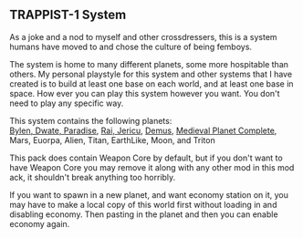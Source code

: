TRAPPIST-1 System
---

As a joke and a nod to myself and other crossdressers, this is a system humans have moved to and chose the culture of being femboys.

The system is home to many different planets, some more hospitable than others.
My personal playstyle for this system and other systems that I have created is to build at least one base on each world, and at least one base in space.
How ever you can play this system however you want. You don't need to play any specific way.

This system contains the following planets:   
[Bylen, Dwate, Paradise](https://steamcommunity.com/sharedfiles/filedetails/?id=1669459989), [Rai, Jericu](https://steamcommunity.com/sharedfiles/filedetails/?id=1903620980), [Demus](https://steamcommunity.com/sharedfiles/filedetails/?id=1813330640), [Medieval Planet Complete](https://steamcommunity.com/sharedfiles/filedetails/?id=1965520709), Mars, Euorpa, Alien, Titan, EarthLike, Moon, and Triton

This pack does contain Weapon Core by default, but if you don't want to have Weapon Core you may remove it along with any other mod in this mod ack, it shouldn't break anything too horribly.

If you want to spawn in a new planet, and want economy station on it, you may have to make a local copy of this world first without loading in and disabling economy. Then pasting in the planet and then you can enable economy again.
